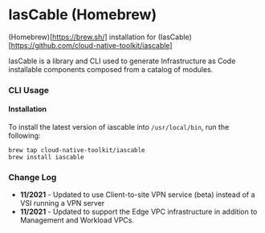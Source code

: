 # IasCable (Homebrew)

(Homebrew)[https://brew.sh/] installation for (IasCable)[https://github.com/cloud-native-toolkit/iascable]

IasCable is a library and CLI used to generate Infrastructure as Code installable components composed from a catalog of 
modules.

### CLI Usage

#### Installation

To install the latest version of iascable into `/usr/local/bin`, run the following:

```shell
brew tap cloud-native-toolkit/iascable
brew install iascable
```


### Change Log

- **11/2021** - Updated to use Client-to-site VPN service (beta) instead of a VSI running a VPN server
- **11/2021** - Updated to support the Edge VPC infrastructure in addition to Management and Workload VPCs.

